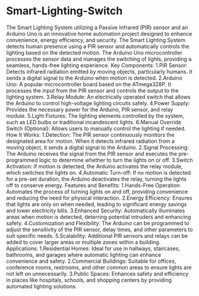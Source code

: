 # Smart-Lighting-Switch
The Smart Lighting System utilizing a Passive Infrared (PIR) sensor and an Arduino Uno is an innovative home automation project designed to enhance convenience, energy efficiency, and security.
The Smart Lighting System detects human presence using a PIR sensor and automatically controls the lighting based on the detected motion. The Arduino Uno microcontroller processes the sensor data and manages the switching of lights, providing a seamless, hands-free lighting experience.
Key Components: 1.PIR Sensor: Detects infrared radiation emitted by moving objects, particularly humans. It sends a digital signal to the Arduino when motion is detected. 2.Arduino Uno: A popular microcontroller board based on the ATmega328P. It processes the input from the PIR sensor and controls the output to the lighting system. 3.Relay Module: An electrically operated switch that allows the Arduino to control high-voltage lighting circuits safely. 4.Power Supply: Provides the necessary power for the Arduino, PIR sensor, and relay module. 5.Light Fixtures: The lighting elements controlled by the system, such as LED bulbs or traditional incandescent lights. 6.Manual Override Switch (Optional): Allows users to manually control the lighting if needed.
How It Works: 1.Detection: The PIR sensor continuously monitors the designated area for motion. When it detects infrared radiation from a moving object, it sends a digital signal to the Arduino. 2.Signal Processing: The Arduino receives the signal from the PIR sensor and executes the pre-programmed logic to determine whether to turn the lights on or off. 3.Switch Activation: If motion is detected, the Arduino activates the relay module, which switches the lights on. 4.Automatic Turn-off: If no motion is detected for a pre-set duration, the Arduino deactivates the relay, turning the lights off to conserve energy.
Features and Benefits: 1.Hands-Free Operation: Automates the process of turning lights on and off, providing convenience and reducing the need for physical interaction. 2.Energy Efficiency: Ensures that lights are only on when needed, leading to significant energy savings and lower electricity bills. 3.Enhanced Security: Automatically illuminates areas when motion is detected, deterring potential intruders and enhancing safety. 4.Customization and Flexibility: The Arduino can be programmed to adjust the sensitivity of the PIR sensor, delay times, and other parameters to suit specific needs. 5.Scalability: Additional PIR sensors and relays can be added to cover larger areas or multiple zones within a building.
Applications: 1.Residential Homes: Ideal for use in hallways, staircases, bathrooms, and garages where automatic lighting can enhance convenience and safety. 2.Commercial Buildings: Suitable for offices, conference rooms, restrooms, and other common areas to ensure lights are not left on unnecessarily. 3.Public Spaces: Enhances safety and efficiency in places like hospitals, schools, and shopping centers by providing automated lighting solutions.
